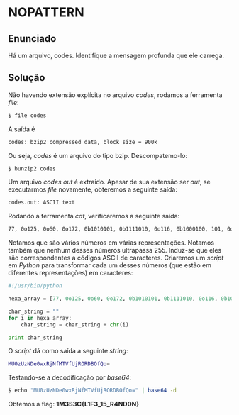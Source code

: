 # NOPATTERN
## Enunciado
Há um arquivo, codes. Identifique a mensagem profunda que ele carrega.

## Solução
  Não havendo extensão explícita no arquivo _codes_, rodamos a ferramenta _file_:
```bash
$ file codes
```
  A saída é
```bash
codes: bzip2 compressed data, block size = 900k
```
  Ou seja, _codes_ é um arquivo do tipo bzip. Descompatemo-lo:
```bash
$ bunzip2 codes
```
  Um arquivo _codes.out_ é extraído. Apesar de sua extensão ser _out_, se executarmos _file_ novamente, obteremos a seguinte saída:
```bash
codes.out: ASCII text
```
  Rodando a ferramenta _cat_, verificaremos a seguinte saída:
```bash
77, 0o125, 0o60, 0o172, 0b1010101, 0b1111010, 0o116, 0b1000100, 101, 0o60, 0o167, 0x78, 0x52, 0x6a, 0b1001110, 0b1100110, 0o115, 84, 0b1010110, 0x66, 0o125, 0x6a, 0o122, 0o117, 82, 0b1000100, 0b1000010, 79, 102, 0b1010001, 0x6f, 0x3d
```
  Notamos que são vários números em várias representações. Notamos também que nenhum desses números ultrapassa 255. Induz-se que eles são correspondentes a códigos ASCII de caracteres. Criaremos um _script_ em _Python_ para transformar cada um desses números (que estão em diferentes representações) em caracteres:
```python
#!/usr/bin/python

hexa_array = [77, 0o125, 0o60, 0o172, 0b1010101, 0b1111010, 0o116, 0b1000100, 101, 0o60, 0o167, 0x78, 0x52, 0x6a, 0b1001110, 0b1100110, 0o115, 84, 0b1010110, 0x66, 0o125, 0x6a, 0o122, 0o117, 82, 0b1000100, 0b1000010, 79, 102, 0b1010001, 0x6f, 0x3d]

char_string = ""
for i in hexa_array:
    char_string = char_string + chr(i)

print char_string
```
  O _script_ dá como saída a seguinte _string_:
```bash
MU0zUzNDe0wxRjNfMTVfUjRORDBOfQo=
```
  Testando-se a decodificação por _base64_:
```bash
$ echo "MU0zUzNDe0wxRjNfMTVfUjRORDBOfQo=" | base64 -d
```
  Obtemos a flag:
  **1M3S3C{L1F3\_15\_R4ND0N}**

